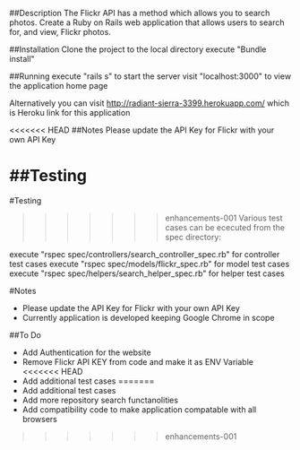 ##Description
The Flickr API has a method which allows you to search photos. Create a
Ruby on Rails web application that allows users to search for, and view,
Flickr photos.

##Installation
Clone the project to the local directory
execute "Bundle install"

##Running
execute "rails s" to start the server
visit "localhost:3000" to view the application home page

Alternatively you can visit http://radiant-sierra-3399.herokuapp.com/ which is Heroku link for this application

<<<<<<< HEAD
##Notes
Please update the API Key for Flickr with your own API Key

##Testing
=======
#Testing
>>>>>>> enhancements-001
Various test cases can be ececuted from the spec directory:

execute "rspec spec/controllers/search_controller_spec.rb" for controller test cases
execute "rspec spec/models/flickr_spec.rb" for model test cases
execute "rspec spec/helpers/search_helper_spec.rb" for helper test cases

#Notes
- Please update the API Key for Flickr with your own API Key
- Currently application is developed keeping Google Chrome in scope

##To Do
- Add Authentication for the website
- Remove Flickr API KEY from code and make it as ENV Variable
<<<<<<< HEAD
- Add additional test cases
=======
- Add additional test cases
- Add more repository search functanolities
- Add compatibility code to make application compatable with all browsers

>>>>>>> enhancements-001
